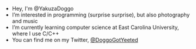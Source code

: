 - Hey, I'm @YakuzaDoggo
- I’m interested in programming (surprise surprise), but also photography and music
- I’m currently learning computer science at East Carolina University, where I use C/C++
- You can find me on my Twitter, [@DoggoGotYeeted](https://twitter.com/DoggoGotYeeted)

<!---
YakuzaDoggo/YakuzaDoggo is a ✨ special ✨ repository because its `README.md` (this file) appears on your GitHub profile.
You can click the Preview link to take a look at your changes.
--->
